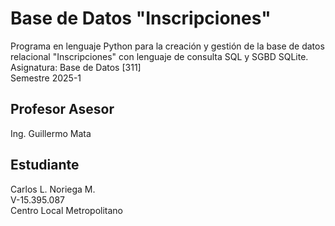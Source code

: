 # Base de Datos "Inscripciones"

Programa en lenguaje Python para la creación y gestión de la base de datos relacional "Inscripciones" con lenguaje de consulta SQL y SGBD SQLite. \
Asignatura: Base de Datos [311] \
Semestre 2025-1

## Profesor Asesor
Ing. Guillermo Mata

## Estudiante

Carlos L. Noriega M. \
V-15.395.087 \
Centro Local Metropolitano
